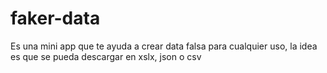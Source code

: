 # faker-data
Es una mini app que te ayuda a crear data falsa para cualquier uso, la idea es que se pueda descargar en xslx, json o csv
